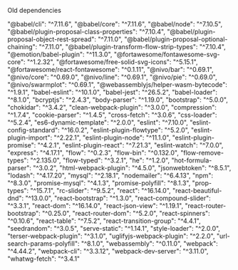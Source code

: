 Old dependencies

"@babel/cli": "^7.11.6",
    "@babel/core": "^7.11.6",
    "@babel/node": "^7.10.5",
    "@babel/plugin-proposal-class-properties": "^7.10.4",
    "@babel/plugin-proposal-object-rest-spread": "^7.11.0",
    "@babel/plugin-proposal-optional-chaining": "^7.11.0",
    "@babel/plugin-transform-flow-strip-types": "^7.10.4",
    "@emotion/babel-plugin": "^11.3.0",
    "@fortawesome/fontawesome-svg-core": "^1.2.32",
    "@fortawesome/free-solid-svg-icons": "^5.15.1",
    "@fortawesome/react-fontawesome": "^0.1.11",
    "@nivo/bar": "^0.69.1",
    "@nivo/core": "^0.69.0",
    "@nivo/line": "^0.69.1",
    "@nivo/pie": "^0.69.0",
    "@nivo/swarmplot": "^0.69.1",
    "@webassemblyjs/helper-wasm-bytecode": "^1.9.1",
    "babel-eslint": "^10.1.0",
    "babel-jest": "^26.5.2",
    "babel-loader": "^8.1.0",
    "bcryptjs": "^2.4.3",
    "body-parser": "^1.19.0",
    "bootstrap": "^5.0.0",
    "chokidar": "^3.4.2",
    "clean-webpack-plugin": "^3.0.0",
    "compression": "^1.7.4",
    "cookie-parser": "^1.4.5",
    "cross-fetch": "^3.0.6",
    "css-loader": "^5.2.4",
    "es6-dynamic-template": "^2.0.0",
    "eslint": "^7.10.0",
    "eslint-config-standard": "^16.0.2",
    "eslint-plugin-flowtype": "^5.2.0",
    "eslint-plugin-import": "^2.22.1",
    "eslint-plugin-node": "^11.1.0",
    "eslint-plugin-promise": "^4.2.1",
    "eslint-plugin-react": "^7.21.3",
    "eslint-watch": "^7.0.0",
    "express": "^4.17.1",
    "flow": "^0.2.3",
    "flow-bin": "^0.132.0",
    "flow-remove-types": "^2.135.0",
    "flow-typed": "^3.2.1",
    "he": "^1.2.0",
    "hot-formula-parser": "^3.0.2",
    "html-webpack-plugin": "^4.5.0",
    "jsonwebtoken": "^8.5.1",
    "lodash": "^4.17.20",
    "mysql": "^2.18.1",
    "nodemailer": "^6.4.13",
    "npm": "^8.3.0",
    "promise-mysql": "^4.1.3",
    "promise-polyfill": "^8.1.3",
    "prop-types": "^15.7.1",
    "rc-slider": "^9.5.2",
    "react": "^16.14.0",
    "react-beautiful-dnd": "^13.0.0",
    "react-bootstrap": "^1.3.0",
    "react-compound-slider": "^3.3.1",
    "react-dom": "^16.14.0",
    "react-json-view": "^1.19.1",
    "react-router-bootstrap": "^0.25.0",
    "react-router-dom": "^5.2.0",
    "react-spinners": "^0.10.6",
    "react-table": "^7.5.2",
    "react-transition-group": "^4.4.1",
    "seedrandom": "^3.0.5",
    "serve-static": "^1.14.1",
    "style-loader": "^2.0.0",
    "terser-webpack-plugin": "^3.1.0",
    "uglifyjs-webpack-plugin": "^2.2.0",
    "url-search-params-polyfill": "^8.1.0",
    "webassembly": "^0.11.0",
    "webpack": "^4.44.2",
    "webpack-cli": "^3.3.12",
    "webpack-dev-server": "^3.11.0",
    "whatwg-fetch": "^3.4.1"
